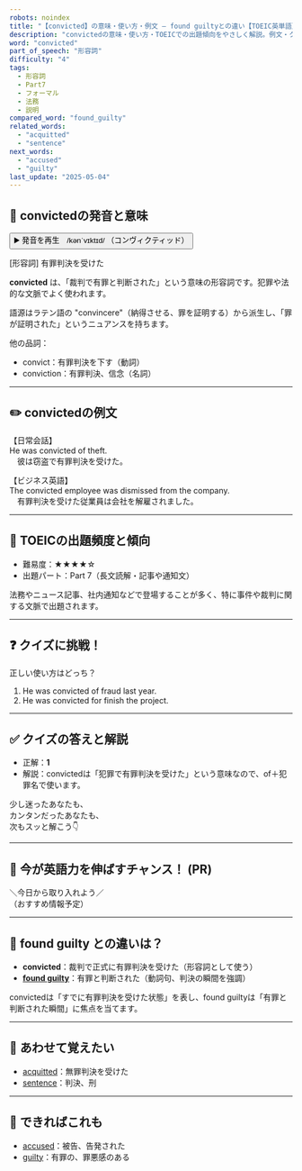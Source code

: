 ```yaml
---
robots: noindex
title: "【convicted】の意味・使い方・例文 ― found guiltyとの違い【TOEIC英単語】"
description: "convictedの意味・使い方・TOEICでの出題傾向をやさしく解説。例文・クイズ付きでfound guiltyとの違いもわかりやすく学べます。"
word: "convicted"
part_of_speech: "形容詞"
difficulty: "4"
tags:
  - 形容詞
  - Part7
  - フォーマル
  - 法務
  - 説明
compared_word: "found_guilty"
related_words:
  - "acquitted"
  - "sentence"
next_words:
  - "accused"
  - "guilty"
last_update: "2025-05-04"
---
```


## 🔰 convictedの発音と意味

<button class="play-audio" onclick="playTTS('convicted')">
  <span class="play-audio-main">
    ▶️ 発音を再生　/kənˈvɪktɪd/
  </span>
  <span class="play-audio-sub">
    （コンヴィクティッド）
  </span>
</button>

[形容詞] 有罪判決を受けた

**convicted** は、「裁判で有罪と判断された」という意味の形容詞です。犯罪や法的な文脈でよく使われます。

語源はラテン語の "convincere"（納得させる、罪を証明する）から派生し、「罪が証明された」というニュアンスを持ちます。

他の品詞：  
- convict：有罪判決を下す（動詞）
- conviction：有罪判決、信念（名詞）

---

## ✏️ convictedの例文

【日常会話】  
He was convicted of theft.  
　彼は窃盗で有罪判決を受けた。

【ビジネス英語】  
The convicted employee was dismissed from the company.  
　有罪判決を受けた従業員は会社を解雇されました。

---

## 🎯 TOEICの出題頻度と傾向

- 難易度：★★★★☆
- 出題パート：Part 7（長文読解・記事や通知文）

法務やニュース記事、社内通知などで登場することが多く、特に事件や裁判に関する文脈で出題されます。

---

## ❓ クイズに挑戦！

正しい使い方はどっち？

1. He was convicted of fraud last year.  
2. He was convicted for finish the project.

---

## ✅ クイズの答えと解説

- 正解：**1**
- 解説：convictedは「犯罪で有罪判決を受けた」という意味なので、of＋犯罪名で使います。

少し迷ったあなたも、  
カンタンだったあなたも、  
次もスッと解こう👇️

---

## 🚀 今が英語力を伸ばすチャンス！ (PR)

<div class="info-center">
＼今日から取り入れよう／<br>  
（おすすめ情報予定）
</div>

---

## 🤔  found guilty との違いは？

- **convicted**：裁判で正式に有罪判決を受けた（形容詞として使う）
- **[found guilty](/word/found_guilty)**：有罪と判断された（動詞句、判決の瞬間を強調）

convictedは「すでに有罪判決を受けた状態」を表し、found guiltyは「有罪と判断された瞬間」に焦点を当てます。

---

## 🧩 あわせて覚えたい

- [acquitted](/word/acquitted)：無罪判決を受けた
- [sentence](/word/sentence)：判決、刑

---

## 📖 できればこれも

- [accused](/word/accused)：被告、告発された
- [guilty](/word/guilty)：有罪の、罪悪感のある

<!-- cvid: aid27_bid21 -->
